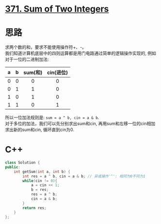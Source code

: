 # [371. Sum of Two Integers](https://leetcode.com/problems/sum-of-two-integers/description/)
# 思路
求两个数的和，要求不能使用操作符+、-。   
我们知道计算机底层中的四则运算都是用门电路通过简单的逻辑操作实现的, 例如对于一位的二进制加法: 

|  a  |  b  | sum(和) | cin(进位) |
| :-: | :-: |   :-:  |     :-:   |
|  0  |  0  |    0   |      0    |
|  0  |  1  |    1   |      0    |
|  1  |  0  |    1   |      0    |
|  1  |  1  |    0   |      1    |

所以一位加法规则是: `sum = a ^ b, cin = a & b`.    
对于多位的加法，我们可以先分别求出sum和cin, 再用sum和左移一位的cin相加求出新的sum和cin, 循环直到cin为0.   

# C++
``` C++
class Solution {
public:
    int getSum(int a, int b) {
        int res = a ^ b, cin = a & b; // 异或操作'^': 相同为0不同为1
        while(cin != 0){
            a = cin << 1;
            b = res;
            res = a ^ b;
            cin = a & b;
        }
        return res;
    }
};
```
